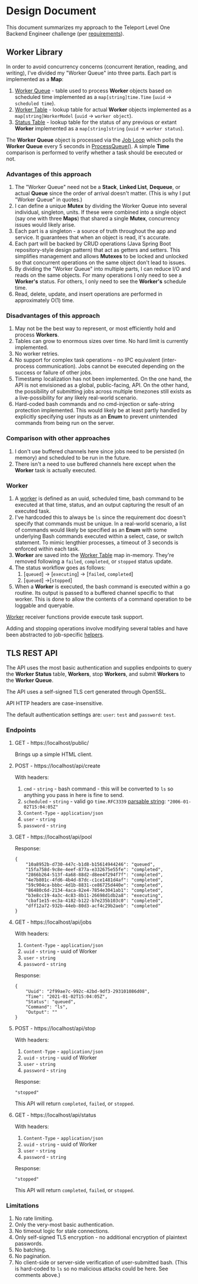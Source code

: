 # Design Document

This document summarizes my approach to the Teleport Level One Backend Engineer challenge (per [requirements](https://github.com/gravitational/careers/blob/main/challenges/systems/worker.pdf)).

## Worker Library

In order to avoid concurrency concerns (concurrent iteration, reading, and writing), I've divided my "Worker Queue" into three parts. Each part is implemented as a **Map**:

1. [Worker Queue](src/models/WorkerQueue.go) - table used to process **Worker** objects based on scheduled time implemented as a `map[string]time.Time` (`uuid` -> `scheduled time`).
1. [Worker Table](src/models/WorkerTable.go) - lookup table for actual **Worker** objects implemented as a `map[string]WorkerModel` (`uuid` -> `worker object`).
1. [Status Table](src/models/StatusTable.go) - lookup table for the status of any previous or extant **Worker**  implemented as a `map[string]string` (`uuid` -> `worker status`).

The **Worker Queue** object is processed via the [Job Loop](src/jobs/JobLoop.go) which polls the **Worker Queue** every 5 seconds in [ProcessQueue()](src/jobs/Run.go). A simple **Time** comparison is performed to verify whether a task should be executed or not.

### Advantages of this approach

1. The "Worker Queue" need not be a **Stack**, **Linked List**, **Dequeue**, or actual **Queue** since the order of arrival doesn't matter. (This is why I put "Worker Queue" in quotes.)
1. I can define a unique **Mutex** by dividing the Worker Queue into several individual, singleton, units. If these were combined into a single object (say one with three **Maps**) that shared a single **Mutex**, concurrency issues would likely arise.
1. Each part is a singleton - a source of truth throughout the app and service. It guarantees that when an object is read, it's accurate.
1. Each part will be backed by CRUD operations (Java Spring Boot repository-style design pattern) that act as getters and setters. This simplifies management and allows **Mutexes** to be locked and unlocked so that concurrent operations on the same object don't lead to issues.
1. By dividing the "Worker Queue" into multiple parts, I can reduce I/O and reads on the same objects. For many operations I only need to see a **Worker's** status. For others, I only need to see the **Worker's** schedule time.
1. Read, delete, update, and insert operations are performed in approximately O(1) time.

### Disadvantages of this approach

1. May not be the best way to represent, or most efficiently hold and process **Workers**.
1. Tables can grow to enormous sizes over time. No hard limit is currently implemented. 
1. No worker retries.
1. No support for complex task operations - no IPC equivalent (inter-process communication). Jobs cannot be executed depending on the success or failure of other jobs.
1. Timestamp localization has not been implemented. On the one hand, the API is not envisioned as a global, public-facing, API. On the other hand, the possibility of submitting jobs across multiple timezones still exists as a live-possibility for any likely real-world scenario.
1. Hard-coded bash commands and no cmd-injection or safe-string protection implemented. This would likely be at least partly handled by explicitly specifying user inputs as an **Enum** to prevent unintended commands from being run on the server.

### Comparison with other approaches

1. I don't use buffered channels here since jobs need to be persisted (in memory) and scheduled to be run in the future.
1. There isn't a need to use buffered channels here except when the **Worker** task is actually executed.

### Worker

1. A [worker](src/models/WorkerModel.go) is defined as an uuid, scheduled time, bash command to be executed at that time, status, and an output capturing the result of an executed task.
1. I've hardcoded this to always be `ls` since the requirement doc doesn't specify that commands must be unique. In a real-world scenario, a list of commands would likely be specified as an **Enum** with some underlying Bash commands executed within a select, case, or switch statement. To mimic lengthier processes, a timeout of 3 seconds is enforced within each task.
1. **Worker** are saved into the [Worker Table](src/models/WorkerTable.go) map in-memory. They're removed following a `failed`, `completed`, or `stopped` status update.
1. The status workflow goes as follows: 
   1. [`queued`] -> [`executing`] -> [`failed`, `completed`]
   1. [`queued`] ->[`stopped`]
1. When a **Worker** is executed, the bash command is executed within a go routine. Its output is passed to a buffered channel specific to that worker. This is done to allow the contents of a command operation to be loggable and queryable.

[Worker](src/models/WorkerModel.go) receiver functions provide execute task support. 

Adding and stopping operations involve modifying several tables and have been abstracted to job-specific [helpers](src/jobs/Job.go).

## TLS REST API

The API uses the most basic authentication and supplies endpoints to query the **Worker Status** table, **Workers**, stop **Workers**, and submit **Workers** to the **Worker Queue**.

The API uses a self-signed TLS cert generated through OpenSSL.

API HTTP headers are case-insensitive.

The default authentication settings are: `user`: `test` and `password`: `test`.

### Endpoints

1. GET - https://localhost/public/

   Brings up a simple HTML client.

1. POST - https://localhost/api/create

   With headers:

    1. `cmd` - `string` - bash command - this will be converted to `ls` so anything you pass in here is fine to send.
    1. `scheduled` - `string` - valid go `time.RFC3339` [parsable string](https://golang.org/pkg/time/#example_Parse): `"2006-01-02T15:04:05Z"`
    1. `Content-Type` - `application/json`
    1. `user` - `string`
    1. `password` - `string`

1. GET - https://localhost/api/pool

   Response:
    ```
    {
        "10a8952b-d730-447c-b1d8-b15614944246": "queued",
        "15fa758d-9c8e-4eef-877a-e332675e55fe": "completed",
        "2866b264-513f-4a68-88d2-d8ee4f294f7f": "completed",
        "4e7b801c-4fd6-4b4d-87dc-c1ce1481d4af": "completed",
        "59c904ca-bbbc-4d1b-8831-ce86725d440e": "completed",
        "86480c6d-2134-4aca-82e4-7854e3041ab1": "completed",
        "b3e8cc19-4a3c-4c83-8b11-26698d1db2a8": "executing",
        "cbaf1e15-ec3a-4182-b122-b7e235b103c0": "completed",
        "dff12a72-932b-44eb-80d3-acf4c29b2aeb": "completed"
    }
    ```

1. GET - https://localhost/api/jobs

   With headers:

    1. `Content-Type` - `application/json`
    1. `uuid` - `string` - uuid of Worker
    1. `user` - `string`
    1. `password` - `string`

   Response:
    ```
    {
        "Uuid": "2f99ae7c-992c-42bd-9df3-293101086d08",
        "Time": "2021-01-02T15:04:05Z",
        "Status": "queued",
        "Command": "ls",
        "Output": ""
    }
    ```

1. POST - https://localhost/api/stop

   With headers:

    1. `Content-Type` - `application/json`
    1. `uuid` - `string` - uuid of Worker
    1. `user` - `string`
    1. `password` - `string`

   Response:
   
    ```
    "stopped"
    ```

   This API will return `completed`, `failed`, or `stopped`.

1. GET - https://localhost/api/status

   With headers:

   1. `Content-Type` - `application/json`
   1. `uuid` - `string` - uuid of Worker
   1. `user` - `string`
   1. `password` - `string`

   Response:

    ```
    "stopped"
    ```

   This API will return `completed`, `failed`, or `stopped`.

### Limitations

1. No rate limiting.
1. Only the very-most basic authentication.
1. No timeout logic for stale connections.
1. Only self-signed TLS encryption - no additional encryption of plaintext passwords.
1. No batching.
1. No pagination.
1. No client-side or server-side verification of user-submitted bash. (This is hard-coded to `ls` so no malicious attacks could be here. See comments above.)